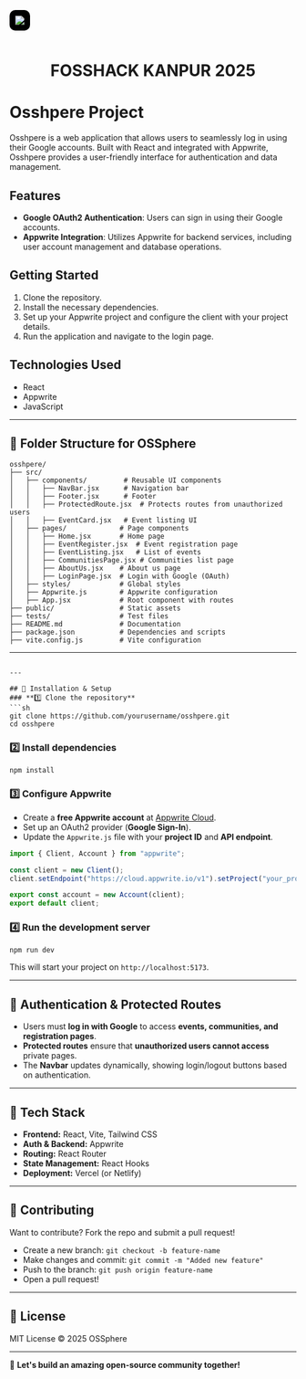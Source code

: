 <p align="center" style="background-color:black; padding:10px; display:inline-block; border-radius:10px;">
    <img src="https://fossunited.org/files/FOSS%20Hack%205%20logo.svg"/>
</p>

<h1 align = 'center'> FOSSHACK KANPUR 2025</h1>

# Osshpere Project

Osshpere is a web application that allows users to seamlessly log in using their Google accounts. Built with React and integrated with Appwrite, Osshpere provides a user-friendly interface for authentication and data management.

## Features
- **Google OAuth2 Authentication**: Users can sign in using their Google accounts.
- **Appwrite Integration**: Utilizes Appwrite for backend services, including user account management and database operations.

## Getting Started
1. Clone the repository.
2. Install the necessary dependencies.
3. Set up your Appwrite project and configure the client with your project details.
4. Run the application and navigate to the login page.

## Technologies Used
- React
- Appwrite
- JavaScript
---

## **📂 Folder Structure for OSSphere**
```
osshpere/
├── src/
│   ├── components/         # Reusable UI components
│   │   ├── NavBar.jsx      # Navigation bar
│   │   ├── Footer.jsx      # Footer
│   │   ├── ProtectedRoute.jsx  # Protects routes from unauthorized users
│   │   ├── EventCard.jsx   # Event listing UI
│   ├── pages/             # Page components
│   │   ├── Home.jsx       # Home page
│   │   ├── EventRegister.jsx  # Event registration page
│   │   ├── EventListing.jsx   # List of events
│   │   ├── CommunitiesPage.jsx # Communities list page
│   │   ├── AboutUs.jsx    # About us page
│   │   ├── LoginPage.jsx  # Login with Google (OAuth)
│   ├── styles/            # Global styles
│   ├── Appwrite.js        # Appwrite configuration
│   ├── App.jsx            # Root component with routes
├── public/                # Static assets
├── tests/                 # Test files
├── README.md              # Documentation
├── package.json           # Dependencies and scripts
├── vite.config.js         # Vite configuration
```

---

```

---

## 🔧 Installation & Setup
### **1️⃣ Clone the repository**
```sh
git clone https://github.com/yourusername/osshpere.git
cd osshpere
```

### **2️⃣ Install dependencies**
```sh
npm install
```

### **3️⃣ Configure Appwrite**
- Create a **free Appwrite account** at [Appwrite Cloud](https://cloud.appwrite.io).
- Set up an OAuth2 provider (**Google Sign-In**).
- Update the `Appwrite.js` file with your **project ID** and **API endpoint**.

```js
import { Client, Account } from "appwrite";

const client = new Client();
client.setEndpoint("https://cloud.appwrite.io/v1").setProject("your_project_id");

export const account = new Account(client);
export default client;
```

### **4️⃣ Run the development server**
```sh
npm run dev
```
This will start your project on `http://localhost:5173`.

---

## 🔑 Authentication & Protected Routes
- Users must **log in with Google** to access **events, communities, and registration pages**.
- **Protected routes** ensure that **unauthorized users cannot access** private pages.
- The **Navbar** updates dynamically, showing login/logout buttons based on authentication.

---

## 🎨 Tech Stack
- **Frontend:** React, Vite, Tailwind CSS
- **Auth & Backend:** Appwrite
- **Routing:** React Router
- **State Management:** React Hooks
- **Deployment:** Vercel (or Netlify)

---

## 🤝 Contributing
Want to contribute? Fork the repo and submit a pull request!  
- Create a new branch: `git checkout -b feature-name`
- Make changes and commit: `git commit -m "Added new feature"`
- Push to the branch: `git push origin feature-name`
- Open a pull request!

---

## 📄 License
MIT License © 2025 OSSphere  

---
🚀 **Let's build an amazing open-source community together!**
```



